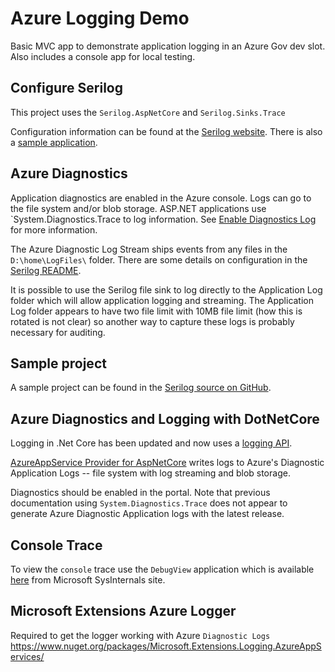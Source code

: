 # Azure Logging Demo

Basic MVC app to demonstrate application logging in an Azure Gov dev slot. Also includes a console app for local testing.

## Configure Serilog

This project uses the `Serilog.AspNetCore` and `Serilog.Sinks.Trace`

Configuration information can be found at the [Serilog website](https://github.com/serilog/serilog-aspnetcore). There is also a [sample application]().

## Azure Diagnostics

Application diagnostics are enabled in the Azure console. Logs can go to the file system and/or blob storage. ASP.NET applications use `System.Diagnostics.Trace to log information. See [Enable Diagnostics Log](https://docs.microsoft.com/en-us/azure/app-service/web-sites-enable-diagnostic-log) for more information.

The Azure Diagnostic Log Stream ships events from any files in the `D:\home\LogFiles\` folder. There are some details on configuration in the [Serilog README](https://github.com/serilog/serilog-aspnetcore#writing-to-the-azure-diagnostics-log-stream).

It is possible to use the Serilog file sink to log directly to the Application Log folder which will allow application logging and streaming. The Application Log folder appears to have two file limit with 10MB file limit (how this is rotated is not clear) so another way to capture these logs is probably necessary for auditing.

## Sample project

A sample project can be found in the [Serilog source on GitHub](https://github.com/serilog/serilog-aspnetcore/tree/dev/samples/SimpleWebSample).

## Azure Diagnostics and Logging with DotNetCore

Logging in .Net Core has been updated and now uses a [logging API](https://docs.microsoft.com/en-us/aspnet/core/fundamentals/logging/?view=aspnetcore-2.1).

[AzureAppService Provider for AspNetCore](https://docs.microsoft.com/en-us/aspnet/core/fundamentals/logging/?view=aspnetcore-2.1#azure-app-service-provider) writes logs to Azure's Diagnostic Application Logs -- file system with log streaming and blob storage. 

Diagnostics should be enabled in the portal. Note that previous documentation using `System.Diagnostics.Trace` does not appear to generate Azure Diagnostic Application logs with the latest release.

## Console Trace

To view the `console` trace use the `DebugView` application which is available [here](https://docs.microsoft.com/en-us/sysinternals/downloads/debugview) from Microsoft SysInternals site.

## Microsoft Extensions Azure Logger

Required to get the logger working with Azure `Diagnostic Logs`
https://www.nuget.org/packages/Microsoft.Extensions.Logging.AzureAppServices/
